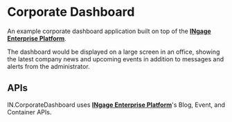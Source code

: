 Corporate Dashboard
===
An example corporate dashboard application built on top of the [**INgage Enterprise Platform**](http://developer.ingagenetworks.com/).

The dashboard would be displayed on a large screen in an office, showing the latest company news and upcoming events in addition to messages and alerts from the administrator.

APIs
---
IN.CorporateDashboard uses [**INgage Enterprise Platform**](http://developer.ingagenetworks.com/)'s Blog, Event, and Container APIs.